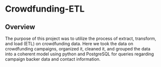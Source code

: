# Crowdfunding-ETL

## Overview

The purpose of this project was to utilize the process of extract, transform, and load (ETL) on crowdfunding data. Here we took the data on crowdfunding campaigns, organized it, cleaned it, and grouped the data into a coherent model using python and PostgreSQL for queries regarding campaign backer data and contact information.
